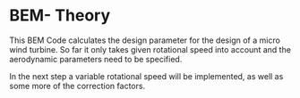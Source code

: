 # BEM- Theory
This BEM Code calculates the design parameter for the design of a micro wind turbine. So far it only takes given rotational speed into account and the aerodynamic parameters need to be specified.

In the next step a variable rotational speed will be implemented, as well as some more of the correction factors.
